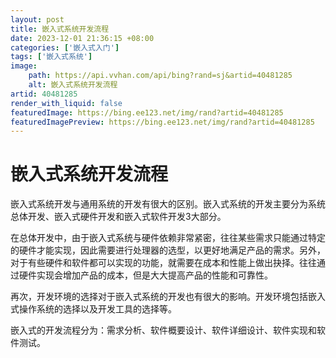 ```yaml
---
layout: post
title: 嵌入式系统开发流程
date: 2023-12-01 21:36:15 +08:00
categories: ['嵌入式入门']
tags: ['嵌入式系统']
image:
    path: https://api.vvhan.com/api/bing?rand=sj&artid=40481285
    alt: 嵌入式系统开发流程
artid: 40481285
render_with_liquid: false
featuredImage: https://bing.ee123.net/img/rand?artid=40481285
featuredImagePreview: https://bing.ee123.net/img/rand?artid=40481285
---
```


# 嵌入式系统开发流程

嵌入式系统开发与通用系统的开发有很大的区别。嵌入式系统的开发主要分为系统总体开发、嵌入式硬件开发和嵌入式软件开发3大部分。

在总体开发中，由于嵌入式系统与硬件依赖非常紧密，往往某些需求只能通过特定的硬件才能实现，因此需要进行处理器的选型，以更好地满足产品的需求。另外，对于有些硬件和软件都可以实现的功能，就需要在成本和性能上做出抉择。往往通过硬件实现会增加产品的成本，但是大大提高产品的性能和可靠性。

再次，开发环境的选择对于嵌入式系统的开发也有很大的影响。开发环境包括嵌入式操作系统的选择以及开发工具的选择等。

嵌入式的开发流程分为：需求分析、软件概要设计、软件详细设计、软件实现和软件测试。
![]()